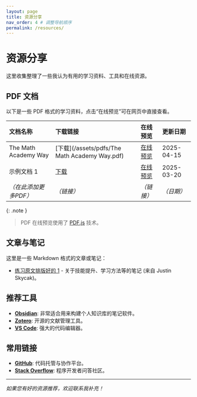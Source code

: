 ```yaml
---
layout: page
title: 资源分享
nav_order: 4 # 调整导航顺序
permalink: /resources/
---
```


# 资源分享

这里收集整理了一些我认为有用的学习资料、工具和在线资源。

## PDF 文档

以下是一些 PDF 格式的学习资料，点击“在线预览”可在网页中直接查看。

| 文档名称             | 下载链接                                               | 在线预览                                                                 | 更新日期   |
| :------------------- | :----------------------------------------------------- | :----------------------------------------------------------------------- | :--------- |
| The Math Academy Way | [下载](/assets/pdfs/The Math Academy Way.pdf)          | [在线预览](/pdf-viewer.html?file=/assets/pdfs/The%20Math%20Academy%20Way.pdf) | 2025-04-15 |
| 示例文档 1           | [下载](/assets/pdfs/document1.pdf)                     | [在线预览](/pdf-viewer.html?file=/assets/pdfs/document1.pdf)             | 2025-03-20 |
| *（在此添加更多PDF）* | *（链接）*                                             | *（链接）*                                                               | *（日期）* |

{: .note }
> PDF 在线预览使用了 [PDF.js](https://mozilla.github.io/pdf.js/) 技术。

## 文章与笔记

这里是一些 Markdown 格式的文章或笔记：

*   [练习原文排版好的 1](/练习原文排版好的%201) - 关于技能提升、学习方法等的笔记 (来自 Justin Skycak)。

## 推荐工具

*   **[Obsidian](https://obsidian.md/)**: 非常适合用来构建个人知识库的笔记软件。
*   **[Zotero](https://www.zotero.org/)**: 开源的文献管理工具。
*   **[VS Code](https://code.visualstudio.com/)**: 强大的代码编辑器。

## 常用链接

*   **[GitHub](https://github.com/)**: 代码托管与协作平台。
*   **[Stack Overflow](https://stackoverflow.com/)**: 程序开发者问答社区。

---

*如果您有好的资源推荐，欢迎联系我补充！*
